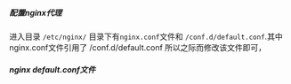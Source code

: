 ##### 配置nginx代理

进入目录 `/etc/nginx/`  目录下有`nginx.conf`文件和 `/conf.d/default.conf`.其中 nginx.conf文件引用了  /conf.d/default.conf  所以之际而修改该文件即可，



##### nginx default.conf文件



